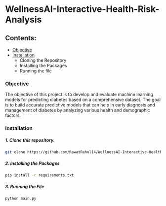 # WellnessAI-Interactive-Health-Risk-Analysis

## Contents:
- [Objective](#objective)
- [Installation](#installation)
    - Cloning the Repository
    - Installing the Packages
    - Running the file

### Objective

The objective of this project is to develop and evaluate machine learning models for predicting diabetes based on a comprehensive dataset. The goal is to build accurate predictive models that can help in early diagnosis and management of diabetes by analyzing various health and demographic factors.

### Installation

##### 1. Clone this repository.
```bash
git clone https://github.com/RawatRahul14/WellnessAI-Interactive-Health-Risk-Analysis.git
```

##### 2. Installing the Packages
```bash
pip install -r requirements.txt
```

##### 3. Running the File

```bash
python main.py
```